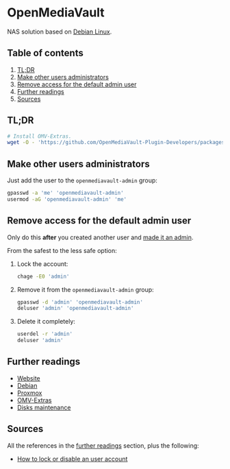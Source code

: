 # OpenMediaVault

NAS solution based on [Debian Linux][debian].

## Table of contents <!-- omit in toc -->

1. [TL;DR](#tldr)
1. [Make other users administrators](#make-other-users-administrators)
1. [Remove access for the default admin user](#remove-access-for-the-default-admin-user)
1. [Further readings](#further-readings)
1. [Sources](#sources)

## TL;DR

```sh
# Install OMV-Extras.
wget -O - 'https://github.com/OpenMediaVault-Plugin-Developers/packages/raw/master/install' | bash
```

## Make other users administrators

Just add the user to the `openmediavault-admin` group:

```sh
gpasswd -a 'me' 'openmediavault-admin'
usermod -aG 'openmediavault-admin' 'me'
```

## Remove access for the default admin user

Only do this **after** you created another user and [made it an admin][make other users administrators].

From the safest to the less safe option:

1. Lock the account:
   ```sh
   chage -E0 'admin'
   ```
1. Remove it from the `openmediavault-admin` group:
   ```sh
   gpasswd -d 'admin' 'openmediavault-admin'
   deluser 'admin' 'openmediavault-admin'
   ```
1. Delete it completely:
   ```sh
   userdel -r 'admin'
   deluser 'admin'
   ```

## Further readings

- [Website]
- [Debian]
- [Proxmox]
- [OMV-Extras]
- [Disks maintenance]

## Sources

All the references in the [further readings] section, plus the following:

- [How to lock or disable an user account]

<!--
  References
  -->

<!-- Upstream -->
[omv-extras]: https://wiki.omv-extras.org/
[website]: https://www.openmediavault.org/

<!-- In-article sections -->
[further readings]: #further-readings
[make other users administrators]: #make-other-users-administrators

<!-- Knowledge base -->
[debian]: debian.md
[disks maintenance]: disks%20maintenance.md
[proxmox]: proxmox.md

<!-- Others -->
[how to lock or disable an user account]: https://www.thegeekdiary.com/unix-linux-how-to-lock-or-disable-an-user-account/
